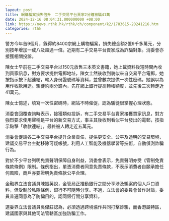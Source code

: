 ```yaml
---
layout: post
title: 網購騙案損失倍升　二手交易平台賣家2分鐘被騙41萬
date: 2024-12-16 08:04:31.000000000 +08:00
link: https://news.rthk.hk/rthk/ch/component/k2/1783615-20241216.htm
categories: rthk
---
```


警方今年首9個月，錄得約8400宗網上購物騙案，損失總金額2億9千多萬元，分別按年增加一成八及超過一倍。近期有二手交易平台賣家成為詐騙對象。消委會亦接獲相關投訴。

陳女士早前在二手交易平台以150元放售三本英文書籍，她上載資料後短時間內收到買家訊息，對方要求提供電郵地址，陳女士然後收到貌似來自交易平台電郵，她按指示按下超連結，輸入身份證號碼等資料，並曾數次提供一次性密碼，她誤以為用作收款用途。騙徒約兩分鐘內，先在網上銀行提高轉帳額度，並先後三次轉走近41萬元。

陳女士憶述，填寫一次性密碼時，網站不時催促，認為騙徒很掌握心理狀態。

消委會回覆查詢時表示，接獲類似投訴，有二手交易平台賣家接獲買家訊息，對方強烈要求使用聲稱是平台的新交易方式，事主其後收到看似平台發出的電郵，按指示點擊「收款連結」，最終被人轉走近五萬元。

消委會促請各二手交易平台提升企業責任，提供更安全、公平及透明的交易環境，建議交易平台主動移除可疑帳號，利用人工智能及機器學習等技術，自動偵測詐騙行為。

對於不少平台列明免責聲明保障自身利益，消委會表示，免責聲明亦受《管制免責條款條例》限制。條例指出，單憑消費者同意免責條款，不表示消費者自願承擔任何風險，商戶亦要證明免責條款公平合理。

金融界立法會議員陳振英說，金管局正推動銀行之間分享涉及騙案的個人戶口資料，但受制於私隱條例，銀行不可隨時分享。不過，立法會的委員會曾作討論，委員普遍同意為了防騙目的，認同銀行間分享資料。

選委界立法會議員吳傑莊認為，必須透過跨境協作共同打擊詐騙，而香港屬特區，建議國家與其他司法管轄區加強防騙工作。
